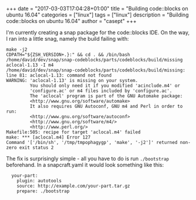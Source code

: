 +++
date = "2017-03-03T17:04:28+01:00"
title = "Building code::blocks on ubuntu 16.04" 
categories = ["linux"]
tags = ["linux"]
description = "Building code::blocks on ubuntu 16.04"
author = "casept"
+++

I'm currently creating a snap package for the code::blocks IDE.
On the way, I ran into a little snag, namely the build failing with:  
```
make -j2
CDPATH="${ZSH_VERSION+.}:" && cd . && /bin/bash /home/david/dev/snap/snap-codeblocks/parts/codeblocks/build/missing aclocal-1.13 -I m4
/home/david/dev/snap/snap-codeblocks/parts/codeblocks/build/missing: line 81: aclocal-1.13: command not found
WARNING: 'aclocal-1.13' is missing on your system.
         You should only need it if you modified 'acinclude.m4' or
         'configure.ac' or m4 files included by 'configure.ac'.
         The 'aclocal' program is part of the GNU Automake package:
         <http://www.gnu.org/software/automake>
         It also requires GNU Autoconf, GNU m4 and Perl in order to run:
         <http://www.gnu.org/software/autoconf>
         <http://www.gnu.org/software/m4/>
         <http://www.perl.org/>
Makefile:505: recipe for target 'aclocal.m4' failed
make: *** [aclocal.m4] Error 127
Command '['/bin/sh', '/tmp/tmpophagygp', 'make', '-j2']' returned non-zero exit status 2
```

The fix is surprisingly simple - all you have to do is run `./bootstrap` beforehand. In a snapcraft.yaml it would look something like this:  
```
  your-part:                                                                                                                         
    plugin: autotools                                                                                                                 
    source: http://example.com/your-part.tar.gz                                 
    prepare: ./bootstrap                                                                                                              
```
